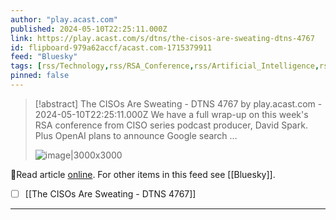 ```yaml
---
author: "play.acast.com"
published: 2024-05-10T22:25:11.000Z
link: https://play.acast.com/s/dtns/the-cisos-are-sweating-dtns-4767
id: flipboard-979a62accf/acast.com-1715379911
feed: "Bluesky"
tags: [rss/Technology,rss/RSA_Conference,rss/Artificial_Intelligence,rss/Computer_Science,rss/Bluesky]
pinned: false
---
```

> [!abstract] The CISOs Are Sweating - DTNS 4767 by play.acast.com - 2024-05-10T22:25:11.000Z
> We have a full wrap-up on this week's RSA conference from CISO series podcast producer, David Spark. Plus OpenAI plans to announce Google search …
>
> ![image|3000x3000](https://assets.pippa.io/shows/61954547cb03c875f7617118/1715374035500-bdb277bce62f831a0845a69b1430959f.jpeg)

🔗Read article [online](https://play.acast.com/s/dtns/the-cisos-are-sweating-dtns-4767). For other items in this feed see [[Bluesky]].

- [ ] [[The CISOs Are Sweating - DTNS 4767]]
- - -

